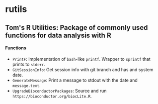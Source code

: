 rutils
======

Tom's R Utilities: Package of commonly used functions for data analysis with R
------------------------------------------------------------------------------

#### Functions

-   `PrintF`: Implementation of `bash`-like `printf`. Wrapper to `sprintf` that prints to `stderr`.
-   `GitSessionInfo`: Get session info with git branch and has and system date.
-   `GenerateMessage`: Print a message to stdout with the date and `message.text`.
-   `UpgradeBioconductorPackages`: Source and run `https://bioconductor.org/biocLite.R`.
